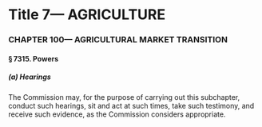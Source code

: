 
# Title 7— AGRICULTURE
### CHAPTER 100— AGRICULTURAL MARKET TRANSITION
#### § 7315. Powers
##### (a) Hearings

The Commission may, for the purpose of carrying out this subchapter, conduct such hearings, sit and act at such times, take such testimony, and receive such evidence, as the Commission considers appropriate.
